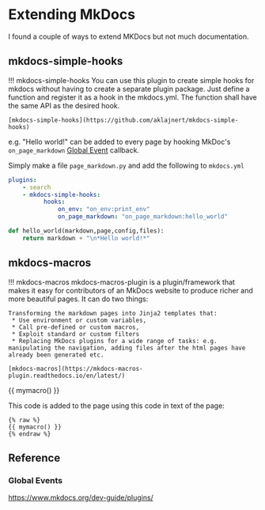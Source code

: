 # Extending MkDocs

I found a couple of ways to extend MKDocs but not much documentation.

## mkdocs-simple-hooks

!!! mkdocs-simple-hooks
    You can use this plugin to create simple hooks for mkdocs without having to create a separate plugin package.
    Just define a function and register it as a hook in the mkdocs.yml. The function shall have the same API as the desired hook. 
    
    [mkdocs-simple-hooks](https://github.com/aklajnert/mkdocs-simple-hooks)
e.g. "Hello world!" can be added to every page by hooking MkDoc's `on_page_markdown` [Global Event](https://www.mkdocs.org/dev-guide/plugins/)  callback.

Simply make a file `page_markdown.py` and add the following to `mkdocs.yml`
```yaml
plugins:
    - search
    - mkdocs-simple-hooks:
          hooks:
              on_env: "on_env:print_env"
              on_page_markdown: "on_page_markdown:hello_world"
```


```python
def hello_world(markdown,page,config,files):
    return markdown + "\n*Hello world!*"
```


## mkdocs-macros

!!! mkdocs-macros
    mkdocs-macros-plugin is a plugin/framework that makes it easy for contributors of an MkDocs website to produce richer and more beautiful pages. It can do two things:

    Transforming the markdown pages into Jinja2 templates that:
     * Use environment or custom variables,
     * Call pre-defined or custom macros,
     * Exploit standard or custom filters
     * Replacing MkDocs plugins for a wide range of tasks: e.g. manipulating the navigation, adding files after the html pages have already been generated etc.
    
    [mkdocs-macros](https://mkdocs-macros-plugin.readthedocs.io/en/latest/)
{{ mymacro() }}

This code is added to the page using this code in text of the page:

```
{% raw %} 
{{ mymacro() }}
{% endraw %}
```


## Reference

### Global Events
https://www.mkdocs.org/dev-guide/plugins/


